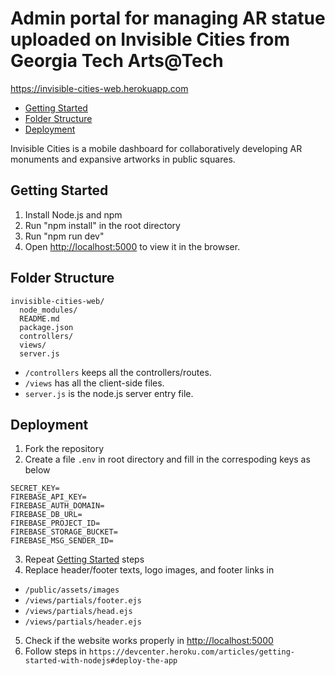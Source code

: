 # Admin portal for managing AR statue uploaded on Invisible Cities from Georgia Tech Arts@Tech

https://invisible-cities-web.herokuapp.com

- [Getting Started](#getting-started)
- [Folder Structure](#folder-structure)
- [Deployment](#deployment)

Invisible Cities is a mobile dashboard for collaboratively developing AR monuments and expansive artworks in public squares.


## Getting Started
1) Install Node.js and npm
2) Run "npm install" in the root directory
3) Run "npm run dev"
4) Open [http://localhost:5000](http://localhost:5000) to view it in the browser.

## Folder Structure
```
invisible-cities-web/
  node_modules/
  README.md
  package.json
  controllers/
  views/
  server.js
```
* `/controllers` keeps all the controllers/routes.
* `/views` has all the client-side files.
* `server.js` is the node.js server entry file.

## Deployment
1) Fork the repository
2) Create a file `.env` in root directory and fill in the correspoding keys as below
```
SECRET_KEY=
FIREBASE_API_KEY=
FIREBASE_AUTH_DOMAIN=
FIREBASE_DB_URL=
FIREBASE_PROJECT_ID=
FIREBASE_STORAGE_BUCKET=
FIREBASE_MSG_SENDER_ID=
```
3) Repeat [Getting Started](#getting-started) steps
4) Replace header/footer texts, logo images, and footer links in
* `/public/assets/images`
* `/views/partials/footer.ejs`
* `/views/partials/head.ejs`
* `/views/partials/header.ejs`
5) Check if the website works properly in [http://localhost:5000](http://localhost:5000)
6) Follow steps in `https://devcenter.heroku.com/articles/getting-started-with-nodejs#deploy-the-app`
